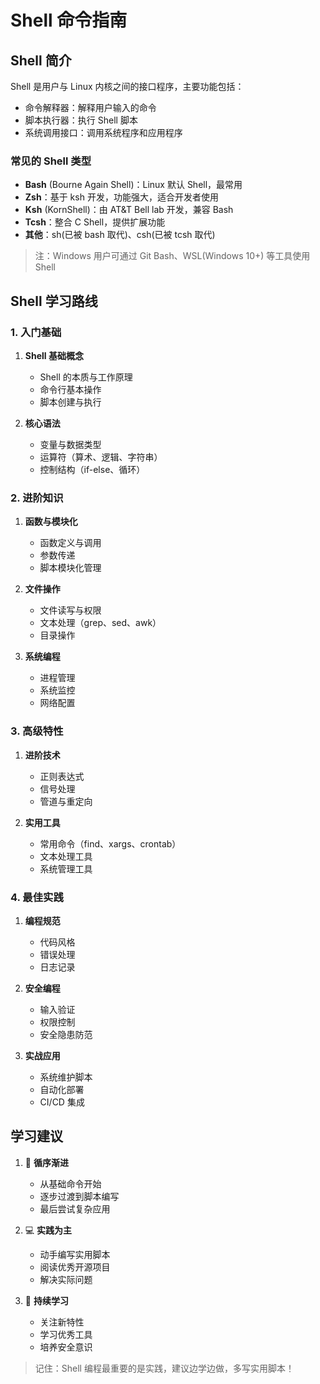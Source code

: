 # Shell 命令指南

## Shell 简介

Shell 是用户与 Linux 内核之间的接口程序，主要功能包括：

- 命令解释器：解释用户输入的命令
- 脚本执行器：执行 Shell 脚本
- 系统调用接口：调用系统程序和应用程序

### 常见的 Shell 类型

- **Bash** (Bourne Again Shell)：Linux 默认 Shell，最常用
- **Zsh**：基于 ksh 开发，功能强大，适合开发者使用
- **Ksh** (KornShell)：由 AT&T Bell lab 开发，兼容 Bash
- **Tcsh**：整合 C Shell，提供扩展功能
- **其他**：sh(已被 bash 取代)、csh(已被 tcsh 取代)

> 注：Windows 用户可通过 Git Bash、WSL(Windows 10+) 等工具使用 Shell

## Shell 学习路线

### 1. 入门基础

1. **Shell 基础概念**

   - Shell 的本质与工作原理
   - 命令行基本操作
   - 脚本创建与执行

2. **核心语法**
   - 变量与数据类型
   - 运算符（算术、逻辑、字符串）
   - 控制结构（if-else、循环）

### 2. 进阶知识

1. **函数与模块化**

   - 函数定义与调用
   - 参数传递
   - 脚本模块化管理

2. **文件操作**

   - 文件读写与权限
   - 文本处理（grep、sed、awk）
   - 目录操作

3. **系统编程**
   - 进程管理
   - 系统监控
   - 网络配置

### 3. 高级特性

1. **进阶技术**

   - 正则表达式
   - 信号处理
   - 管道与重定向

2. **实用工具**
   - 常用命令（find、xargs、crontab）
   - 文本处理工具
   - 系统管理工具

### 4. 最佳实践

1. **编程规范**

   - 代码风格
   - 错误处理
   - 日志记录

2. **安全编程**

   - 输入验证
   - 权限控制
   - 安全隐患防范

3. **实战应用**
   - 系统维护脚本
   - 自动化部署
   - CI/CD 集成

## 学习建议

1. 🎯 **循序渐进**

   - 从基础命令开始
   - 逐步过渡到脚本编写
   - 最后尝试复杂应用

2. 💻 **实践为主**

   - 动手编写实用脚本
   - 阅读优秀开源项目
   - 解决实际问题

3. 🔄 **持续学习**
   - 关注新特性
   - 学习优秀工具
   - 培养安全意识

> 记住：Shell 编程最重要的是实践，建议边学边做，多写实用脚本！
